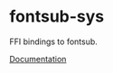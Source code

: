 # fontsub-sys #
FFI bindings to fontsub.

[Documentation](https://retep998.github.io/doc/fontsub-sys/)
